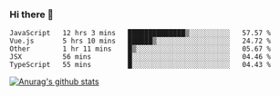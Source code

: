 ### Hi there 👋



<!--
**webB1an/webB1an** is a ✨ _special_ ✨ repository because its `README.md` (this file) appears on your GitHub profile.

Here are some ideas to get you started:

- 🔭 I’m currently working on ...
- 🌱 I’m currently learning ...
- 👯 I’m looking to collaborate on ...
- 🤔 I’m looking for help with ...
- 💬 Ask me about ...
- 📫 How to reach me: ...
- 😄 Pronouns: ...
- ⚡ Fun fact: ...
-->

<!--START_SECTION:waka-->
```text
JavaScript   12 hrs 3 mins   ██████████████▒░░░░░░░░░░   57.57 % 
Vue.js       5 hrs 10 mins   ██████▒░░░░░░░░░░░░░░░░░░   24.72 % 
Other        1 hr 11 mins    █▒░░░░░░░░░░░░░░░░░░░░░░░   05.67 % 
JSX          56 mins         █░░░░░░░░░░░░░░░░░░░░░░░░   04.46 % 
TypeScript   55 mins         █░░░░░░░░░░░░░░░░░░░░░░░░   04.43 % 
```
<!--END_SECTION:waka-->


[![Anurag's github stats](https://github-readme-stats.vercel.app/api?username=webB1an&show_icons=true&theme=radical)](https://github.com/anuraghazra/github-readme-stats)

